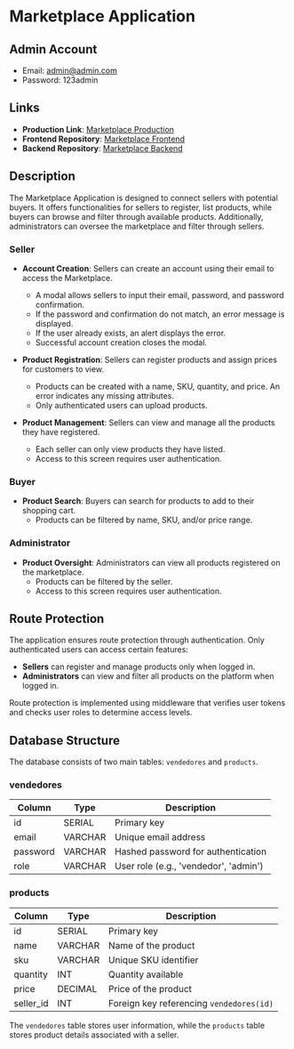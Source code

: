 # Marketplace Application

## Admin Account
- Email: admin@admin.com
- Password: 123admin

## Links

- **Production Link**: [Marketplace Production](https://marketplace-salvadormartinez.netlify.app/)
- **Frontend Repository**: [Marketplace Frontend](https://github.com/salvadormartin3z/Marketplace-Frontend)
- **Backend Repository**: [Marketplace Backend](https://github.com/salvadormartin3z/Marketplace-Backend)

## Description

The Marketplace Application is designed to connect sellers with potential buyers. It offers functionalities for sellers to register, list products, while buyers can browse and filter through available products. Additionally, administrators can oversee the marketplace and filter through sellers.

### Seller

- **Account Creation**: Sellers can create an account using their email to access the Marketplace.
  - A modal allows sellers to input their email, password, and password confirmation.
  - If the password and confirmation do not match, an error message is displayed.
  - If the user already exists, an alert displays the error.
  - Successful account creation closes the modal.

- **Product Registration**: Sellers can register products and assign prices for customers to view.
  - Products can be created with a name, SKU, quantity, and price. An error indicates any missing attributes.
  - Only authenticated users can upload products.

- **Product Management**: Sellers can view and manage all the products they have registered.
  - Each seller can only view products they have listed.
  - Access to this screen requires user authentication.

### Buyer

- **Product Search**: Buyers can search for products to add to their shopping cart.
  - Products can be filtered by name, SKU, and/or price range.

### Administrator

- **Product Oversight**: Administrators can view all products registered on the marketplace.
  - Products can be filtered by the seller.
  - Access to this screen requires user authentication.

## Route Protection

The application ensures route protection through authentication. Only authenticated users can access certain features:

- **Sellers** can register and manage products only when logged in.
- **Administrators** can view and filter all products on the platform when logged in.

Route protection is implemented using middleware that verifies user tokens and checks user roles to determine access levels.

## Database Structure

The database consists of two main tables: `vendedores` and `products`.

### vendedores

| Column    | Type     | Description                                  |
|-----------|----------|----------------------------------------------|
| id        | SERIAL   | Primary key                                  |
| email     | VARCHAR  | Unique email address                         |
| password  | VARCHAR  | Hashed password for authentication           |
| role      | VARCHAR  | User role (e.g., 'vendedor', 'admin')        |

### products

| Column    | Type     | Description                                  |
|-----------|----------|----------------------------------------------|
| id        | SERIAL   | Primary key                                  |
| name      | VARCHAR  | Name of the product                          |
| sku       | VARCHAR  | Unique SKU identifier                        |
| quantity  | INT      | Quantity available                           |
| price     | DECIMAL  | Price of the product                         |
| seller_id | INT      | Foreign key referencing `vendedores(id)`     |

The `vendedores` table stores user information, while the `products` table stores product details associated with a seller.


